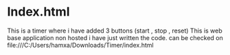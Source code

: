 # Index.html
This is a timer where i have added 3 buttons (start , stop , reset) This is web base application non hosted i have just written the code. can be checked on file:///C:/Users/hamxa/Downloads/Timer/index.html
